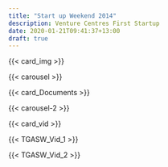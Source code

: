 ```yaml
---
title: "Start up Weekend 2014"
description: Venture Centres First Startup
date: 2020-01-21T09:41:37+13:00
draft: true
---
```

{{< card_img >}}

{{< carousel >}}

{{< card_Documents >}}

{{< carousel-2 >}}

{{< card_vid >}}

{{< TGASW_Vid_1 >}}

{{< TGASW_Vid_2 >}}